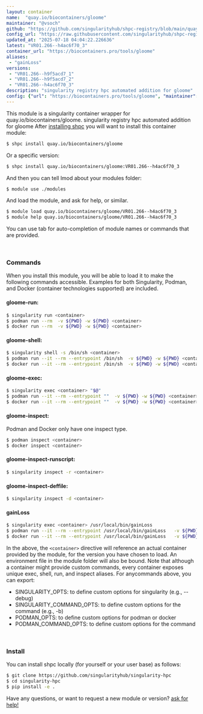 ```yaml
---
layout: container
name:  "quay.io/biocontainers/gloome"
maintainer: "@vsoch"
github: "https://github.com/singularityhub/shpc-registry/blob/main/quay.io/biocontainers/gloome/container.yaml"
config_url: "https://raw.githubusercontent.com/singularityhub/shpc-registry/main/quay.io/biocontainers/gloome/container.yaml"
updated_at: "2025-07-18 04:04:22.226636"
latest: "VR01.266--h4ac6f70_3"
container_url: "https://biocontainers.pro/tools/gloome"
aliases:
 - "gainLoss"
versions:
 - "VR01.266--h9f5acd7_1"
 - "VR01.266--h9f5acd7_2"
 - "VR01.266--h4ac6f70_3"
description: "singularity registry hpc automated addition for gloome"
config: {"url": "https://biocontainers.pro/tools/gloome", "maintainer": "@vsoch", "description": "singularity registry hpc automated addition for gloome", "latest": {"VR01.266--h4ac6f70_3": "sha256:b751012bb79eaad5edcd762246f1f9821f8a7d3b6e91c354208862f153395c2f"}, "tags": {"VR01.266--h9f5acd7_1": "sha256:64b163645b6c960368ac6b2eff22515ed6ba7052878b52d5b047d52cdd2379a9", "VR01.266--h9f5acd7_2": "sha256:46b57c837437bdcc2c82b7056dae7ee429b2c02d59d4b7fe24ef1a9402fec5e6", "VR01.266--h4ac6f70_3": "sha256:b751012bb79eaad5edcd762246f1f9821f8a7d3b6e91c354208862f153395c2f"}, "docker": "quay.io/biocontainers/gloome", "aliases": {"gainLoss": "/usr/local/bin/gainLoss"}}
---
```


This module is a singularity container wrapper for quay.io/biocontainers/gloome.
singularity registry hpc automated addition for gloome
After [installing shpc](#install) you will want to install this container module:


```bash
$ shpc install quay.io/biocontainers/gloome
```

Or a specific version:

```bash
$ shpc install quay.io/biocontainers/gloome:VR01.266--h4ac6f70_3
```

And then you can tell lmod about your modules folder:

```bash
$ module use ./modules
```

And load the module, and ask for help, or similar.

```bash
$ module load quay.io/biocontainers/gloome/VR01.266--h4ac6f70_3
$ module help quay.io/biocontainers/gloome/VR01.266--h4ac6f70_3
```

You can use tab for auto-completion of module names or commands that are provided.

<br>

### Commands

When you install this module, you will be able to load it to make the following commands accessible.
Examples for both Singularity, Podman, and Docker (container technologies supported) are included.

#### gloome-run:

```bash
$ singularity run <container>
$ podman run --rm  -v ${PWD} -w ${PWD} <container>
$ docker run --rm  -v ${PWD} -w ${PWD} <container>
```

#### gloome-shell:

```bash
$ singularity shell -s /bin/sh <container>
$ podman run --it --rm --entrypoint /bin/sh  -v ${PWD} -w ${PWD} <container>
$ docker run --it --rm --entrypoint /bin/sh  -v ${PWD} -w ${PWD} <container>
```

#### gloome-exec:

```bash
$ singularity exec <container> "$@"
$ podman run --it --rm --entrypoint ""  -v ${PWD} -w ${PWD} <container> "$@"
$ docker run --it --rm --entrypoint ""  -v ${PWD} -w ${PWD} <container> "$@"
```

#### gloome-inspect:

Podman and Docker only have one inspect type.

```bash
$ podman inspect <container>
$ docker inspect <container>
```

#### gloome-inspect-runscript:

```bash
$ singularity inspect -r <container>
```

#### gloome-inspect-deffile:

```bash
$ singularity inspect -d <container>
```


#### gainLoss

```bash
$ singularity exec <container> /usr/local/bin/gainLoss
$ podman run --it --rm --entrypoint /usr/local/bin/gainLoss   -v ${PWD} -w ${PWD} <container> -c " $@"
$ docker run --it --rm --entrypoint /usr/local/bin/gainLoss   -v ${PWD} -w ${PWD} <container> -c " $@"
```



In the above, the `<container>` directive will reference an actual container provided
by the module, for the version you have chosen to load. An environment file in the
module folder will also be bound. Note that although a container
might provide custom commands, every container exposes unique exec, shell, run, and
inspect aliases. For anycommands above, you can export:

 - SINGULARITY_OPTS: to define custom options for singularity (e.g., --debug)
 - SINGULARITY_COMMAND_OPTS: to define custom options for the command (e.g., -b)
 - PODMAN_OPTS: to define custom options for podman or docker
 - PODMAN_COMMAND_OPTS: to define custom options for the command

<br>

### Install

You can install shpc locally (for yourself or your user base) as follows:

```bash
$ git clone https://github.com/singularityhub/singularity-hpc
$ cd singularity-hpc
$ pip install -e .
```

Have any questions, or want to request a new module or version? [ask for help!](https://github.com/singularityhub/singularity-hpc/issues)